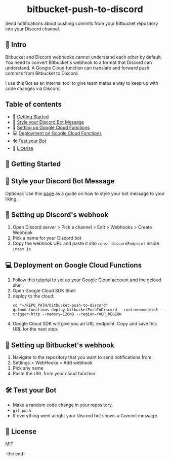 <h1 align="center">
  bitbucket-push-to-discord
</h1>
Send notifications about pushing commits from your Bitbucket repository into your Discord channel.


## 🎉 Intro

Bitbucket and Discord webhooks cannot understand each other by default. You need to convert Bitbucket's webhook to a format that Discord can understand. A Google Cloud function can translate and forward push commits from Bitbucket to Discord.

I use this Bot as an internal tool to give team mates a way to keep up with code changes via Discord.

## Table of contents

- 🚀 [Getting Started](#-getting-started)
- 🎨 [Style your Discord Bot Message](#-style-your-discord-bot-message)
- 💼 [Setting up Google Cloud Functions](#-setting-up-google-cloud-functions)
- ‍💻 [Deployment on Google Cloud Functions](#-deployment-on-google-cloud-functions)
- 🛠 [Test your Bot](#-test-your-bot)
- 📝 [License](#-license)

## 🚀 Getting Started

## 🎨 Style your Discord Bot Message
Optional: Use this [page](https://birdie0.github.io/discord-webhooks-guide/structure/embeds.html) as a guide on how to style your bot message to your liking.

## 💼 Setting up Discord's webhook
 1. Open Discord server > Pick a channel > Edit > Webhooks > Create Webhook
 2. Pick a name for your Discord bot
 3. Copy the webhook URL and paste it into `const discordEndpoint` inside `index.js`

## ‍💻 Deployment on Google Cloud Functions
 1. Follow this [tutorial](https://cloud.google.com/functions/docs/quickstart-nodejs) to set up your Google Cloud account and the gcloud shell.
 2. Open Google Cloud SDK Shell
 3. deploy to the cloud:
    ```
    cd "~/REPO_PATH/bitbucket-push-to-discord"
    gcloud functions deploy bitbucketPushToDiscord --runtime=nodejs8 --trigger-http --memory=128MB --region=YOUR_REGION
    ```
 4. Google Cloud SDK will give you an URL endpoint. Copy and save this URL for the next step.

## 💼 Setting up Bitbucket's webhook
 1. Navigate to the repository that you want to send notifications from.
 2. Settings > WebHooks > Add webhook
 3. Pick any name
 4. Paste the URL from your cloud function

## 🛠 Test your Bot
 - Make a random code change in your repository.
 - `git push`
 - If everything went alright your Discord bot shows a Commit message.

## 📝 License

[MIT](https://github.com/storybookjs/storybook/blob/master/LICENSE)

-the end-
